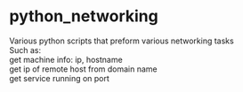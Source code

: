# python_networking
Various python scripts that preform various networking tasks
<br>
Such as:
<br>
get machine info: ip, hostname
<br>
get ip of remote host from domain name
<br>
get service running on port
